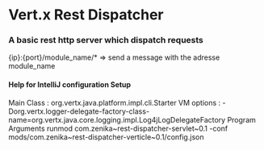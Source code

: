 # Vert.x Rest Dispatcher
### A basic rest http server which dispatch requests

{ip}:{port}/module_name/* => send a message with the adresse module_name


#### Help for IntelliJ configuration Setup

Main Class : org.vertx.java.platform.impl.cli.Starter
VM options : -Dorg.vertx.logger-delegate-factory-class-name=org.vertx.java.core.logging.impl.Log4jLogDelegateFactory
Program Arguments runmod com.zenika~rest-dispatcher-servlet~0.1 -conf mods/com.zenika~rest-dispatcher-verticle~0.1/config.json
